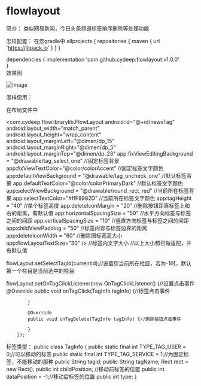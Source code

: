 # flowlayout
简介：
类似网易新闻，今日头条频道标签排序删除等处理功能  

怎样配置：
在您gradle中
allprojects {
        repositories {
            maven { url 'https://jitpack.io' }
        }
    }
    
dependencies {
     implementation 'com.github.cydeep:flowlayout:v1.0.0'    
}  
效果图

![image](https://github.com/cydeep/flowlayout/blob/master/app/src/main/res/drawable/impression.gif)


怎样使用：

在布局文件中

<com.cydeep.flowlibrarylib.FlowLayout
        android:id="@+id/newsTag"
        android:layout_width="match_parent"
        android:layout_height="wrap_content"
        android:layout_marginLeft="@dimen/dp_15"
        android:layout_marginRight="@dimen/dp_5"
        android:layout_marginTop="@dimen/dp_23"
        app:fixViewEditingBackground = "@drawable/tag_select_one"    //固定标签背景
        app:fixViewTextColor="@color/colorAccent"                    //固定标签文字颜色
        app:defaultViewBackground = "@drawable/tag_uncheck_one"      //默认标签背景
        app:defaultTextColor="@color/colorPrimaryDark"               //默认标签文字颜色
        app:selectViewBackground = "@drawable/round_rect_red"        //当前所在标签背景
        app:selectTextColor="#ffF8982D"                              //当前所在标签文字颜色
        app:tagHeight = "40"                                         //单个标签高度
        app:deleteIconMargin = "20"                                  //删除按钮距离标签上和右的距离，有默认值
        app:horizontalSpacingSize = "50"                             //水平方向标签与标签之间的间距
        app:verticalSpacingSize = "10"                               //竖直方向标签与标签之间的间距
        app:childViewPadding = "50"                                  //标签内容与标签边界的距离
        app:deleteIconWidth = "60"                                   //删除图标宽高大小
        app:flowLayoutTextSize="30" />                               //标签内文字大小
        //以上大小都已做适配，并有默认值

flowLayout.setSelectTagId(currentId);//设置您当前所在栏目，若为-1时，默认第一个栏目是当前选中的栏目

flowLayout.setOnTagClickListener(new OnTagClickListener() {//设置点击事件
            @Override
            public void onTagClick(TagInfo tagInfo) {//标签点击事件           

            }

            @Override
            public void onTagDelete(TagInfo tagInfo) {//删除按钮点击事件

            }
        });
 标签类型：
 public class TagInfo {
    public static final int TYPE_TAG_USER = 0;//可以移动的标签
    public static final int TYPE_TAG_SERVICE = 1;//为固定标签，不能移动的那种
    public String tagId;
    public String tagName;
    Rect rect = new Rect();
    public int childPosition;    //移动前标签的位置
    public int dataPosition = -1;//移动后标签的位置
    public int type;
}
